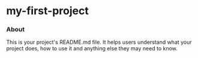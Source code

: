 my-first-project
================

### About

This is your project's README.md file. It helps users understand what your
project does, how to use it and anything else they may need to know.